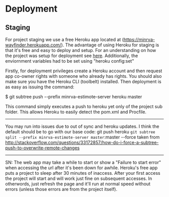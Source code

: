 # Deployment


## Staging

For project staging we use a free Heroku app located at (https://minrva-wayfinder.herokuapp.com/). The advantage of using Heroku for staging is that it's free and easy to deploy and setup. For an understanding on how the project was setup for deployment see [here](https://devcenter.heroku.com/articles/java-webapp-runner). Additionally, the enviornment variables had to be set using "heroku config:set"

Firstly, for deployment privileges create a Heroku account and then request app co-owner rights with someone who already has rights. You should also make sure you have the Heroku CLI (toolbelt) installed. Then deployment is as easy as issuing the command:

$ git subtree push --prefix minrva-estimote-server heroku master

This command simply executes a push to heroku yet only of the project sub folder. This allows Heroku to easily detect the pom.xml and Procfile. 

---

You may run into issues due to out of sync and heroku updates. I think the default should be to go with our base code:
git push heroku `git subtree split --prefix minrva-estimote-server master`:master --force
taken from http://stackoverflow.com/questions/33172857/how-do-i-force-a-subtree-push-to-overwrite-remote-changes

---

SN: The web app may take a while to start or show a "Failure to start error" when accessing the url after it's been down for awhile. Heroku's free app puts a project to sleep after 30 minutes of inaccess. After your first access the project will start and will work just fine on subsequent accesses. In otherwords, just refresh the page and it'll run at normal speed without errors (unless those errors are from the project itself). 
